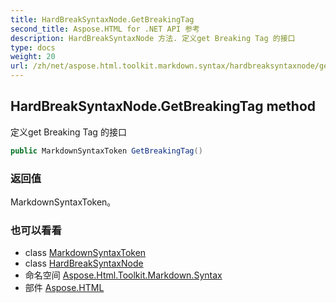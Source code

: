 ```yaml
---
title: HardBreakSyntaxNode.GetBreakingTag
second_title: Aspose.HTML for .NET API 参考
description: HardBreakSyntaxNode 方法. 定义get Breaking Tag 的接口
type: docs
weight: 20
url: /zh/net/aspose.html.toolkit.markdown.syntax/hardbreaksyntaxnode/getbreakingtag/
---
```

## HardBreakSyntaxNode.GetBreakingTag method

定义get Breaking Tag 的接口

```csharp
public MarkdownSyntaxToken GetBreakingTag()
```

### 返回值

MarkdownSyntaxToken。

### 也可以看看

* class [MarkdownSyntaxToken](../../markdownsyntaxtoken/)
* class [HardBreakSyntaxNode](../)
* 命名空间 [Aspose.Html.Toolkit.Markdown.Syntax](../../hardbreaksyntaxnode/)
* 部件 [Aspose.HTML](../../../)


